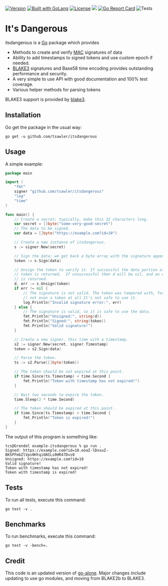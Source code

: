 [![Version](https://img.shields.io/badge/goversion-1.20.x-blue.svg)](https://go.dev)
<a href="https://go.dev"><img src="https://img.shields.io/badge/powered_by-Go-3362c2.svg?style=flat-square" alt="Built with GoLang"></a>
[![License](http://img.shields.io/badge/license-mit-blue.svg?style=flat-square)](https://raw.githubusercontent.com/tsawler/itsdangerous/master/LICENSE)
<a href="https://pkg.go.dev/github.com/tsawler/itsdangerous"><img src="https://img.shields.io/badge/godoc-reference-%23007d9c.svg"></a>
[![Go Report Card](https://goreportcard.com/badge/github.com/tsawler/itsdangerous)](https://goreportcard.com/report/github.com/tsawler/itsdangerous)
![Tests](https://github.com/tsawler/itsdangerous/actions/workflows/tests.yml/badge.svg)

# It's Dangerous

itsdangerous is a [Go](https://golang.org/) package which provides
* Methods to create and verify [MAC](https://en.wikipedia.org/wiki/Message_authentication_code) signatures of data
* Ability to add timestamps to signed tokens and use custom epoch if needed.
* [BLAKE3](https://github.com/BLAKE3-team/BLAKE3) signatures and Base58 time encoding provides outstanding performance and security.
* A very simple to use API with good documentation and 100% test coverage.
* Various helper methods for parsing tokens

BLAKE3 support is provided by [blake3](https://github.com/lukechampine/blake3).

## Installation
Go get the package in the usual way:

~~~
go get -u github.com/tsawler/itsdangerous
~~~

## Usage
A simple example:

~~~go
package main

import (
	"fmt"
	signer "github.com/tsawler/itsdangerous"
	"log"
	"time"
)

func main() {
	// Create a secret; typically, make this 32 characters long.
	var secret = []byte("some-very-good-secret")
	// The data to be signed.
	var data = []byte("https://example.com?id=10")

	// Create a new instance of itsdangerous.
	s := signer.New(secret)

	// Sign the data; we get back a byte array with the signature appended.
	token := s.Sign(data)

	// Unsign the token to verify it. If successful the data portion of the
	// token is returned.  If unsuccessful then d will be nil, and an error
	// is returned.
	d, err := s.Unsign(token)
	if err != nil {
		// The signature is not valid. The token was tampered with, forged, or maybe it's
		// not even a token at all.It's not safe to use it.
		log.Println("Invalid signature error:", err)
	} else {
		// The signature is valid, so it is safe to use the data.
		fmt.Println("Unsigned:", string(d))
		fmt.Println("Signed:", string(token))
		fmt.Println("Valid signature!")
	}

	// Create a new signer, this time with a timestamp.
	s2 := signer.New(secret, signer.Timestamp)
	token = s2.Sign(data)

	// Parse the token.
	ts := s2.Parse([]byte(token))

	// The token should be not expired at this point.
	if time.Since(ts.Timestamp) < time.Second {
		fmt.Println("Token with timestamp has not expired!")
	}

	// Wait two seconds to expire the token.
	time.Sleep(2 * time.Second)

	// The token should be expired at this point.
	if time.Since(ts.Timestamp) > time.Second {
		fmt.Println("Token is expired!")
	}
}
~~~

The output of this program is something like:

~~~
tcs@Grendel example-itsdangerous % go run .
Signed: https://example.com?id=10.eoaZ-lDxxuZ-BK5PFmbZlVps0Htqi6NILs0HR47Dvs0
Unsigned: https://example.com?id=10
Valid signature!
Token with timestamp has not expired!
Token with timestamp is expired!
~~~

## Tests
To run all tests, execute this command: 

~~~
go test -v .
~~~

## Benchmarks
To run benchmarks, execute this command:

~~~
go test -v -bench=.
~~~

## Credit
This code is an updated version of [go-alone](https://github.com/bwmarrin/go-alone). Major changes include updating to use go modules, and 
moving from BLAKE2b to BLAKE3.